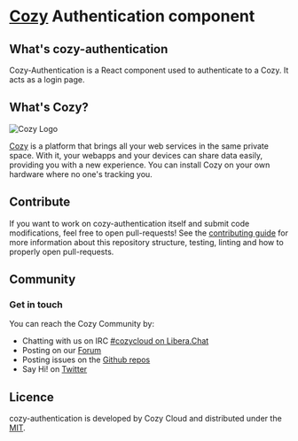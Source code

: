 # [Cozy][cozy] Authentication component

## What's cozy-authentication

Cozy-Authentication is a React component used to authenticate to a Cozy. It acts as a login page.

## What's Cozy?

![Cozy Logo](https://cdn.rawgit.com/cozy/cozy-guidelines/master/templates/cozy_logo_small.svg)

[Cozy][cozy] is a platform that brings all your web services in the same private space.  With it, your webapps and your devices can share data easily, providing you with a new experience. You can install Cozy on your own hardware where no one's tracking you.

## Contribute

If you want to work on cozy-authentication itself and submit code modifications, feel free to open pull-requests! See the [contributing guide][contribute] for more information about this repository structure, testing, linting and how to properly open pull-requests.

## Community

### Get in touch

You can reach the Cozy Community by:

- Chatting with us on IRC [#cozycloud on Libera.Chat][libera]
- Posting on our [Forum][forum]
- Posting issues on the [Github repos][github]
- Say Hi! on [Twitter][twitter]

## Licence

cozy-authentication is developed by Cozy Cloud and distributed under the [MIT][].

[cozy]: https://cozy.io "Cozy Cloud"

[MIT]: https://opensource.org/licenses/MIT

[contribute]: CONTRIBUTING.md

[libera]: https://web.libera.chat/#cozycloud

[forum]: https://forum.cozy.io/

[github]: https://github.com/cozy/

[twitter]: https://twitter.com/mycozycloud
